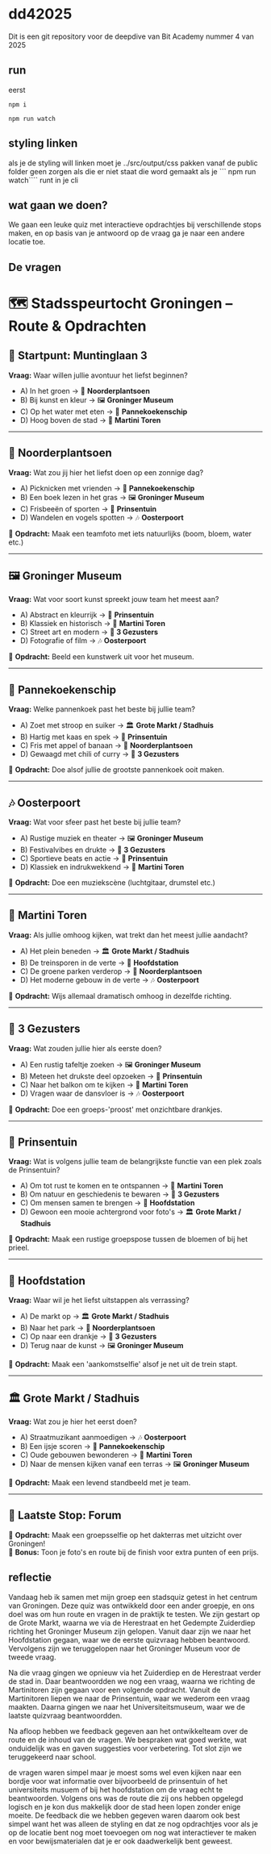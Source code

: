 # dd42025
Dit is een git repository voor de deepdive van Bit Academy nummer 4 van 2025


## run
eerst
```
npm i
```

```
npm run watch
```

## styling linken

als je de styling will linken moet je ../src/output/css pakken vanaf de public folder geen zorgen als die er niet staat die word gemaakt als je ``` npm run watch```` runt in je cli


## wat gaan we doen?
We gaan een leuke quiz met interactieve opdrachtjes bij verschillende stops maken, en op basis van je antwoord op de vraag ga je naar een andere locatie toe.

## De vragen

# 🗺️ Stadsspeurtocht Groningen – Route & Opdrachten

## 🏁 Startpunt: **Muntinglaan 3**  
**Vraag:** Waar willen jullie avontuur het liefst beginnen?

- A) In het groen → 🌳 **Noorderplantsoen**
- B) Bij kunst en kleur → 🖼 **Groninger Museum**
- C) Op het water met eten → 🚢 **Pannekoekenschip**
- D) Hoog boven de stad → 🏰 **Martini Toren**

---

## 🌳 Noorderplantsoen  
**Vraag:** Wat zou jij hier het liefst doen op een zonnige dag?

- A) Picknicken met vrienden → 🚢 **Pannekoekenschip**
- B) Een boek lezen in het gras → 🖼 **Groninger Museum**
- C) Frisbeeën of sporten → 🌸 **Prinsentuin**
- D) Wandelen en vogels spotten → 🎶 **Oosterpoort**

📸 **Opdracht:** Maak een teamfoto met iets natuurlijks (boom, bloem, water etc.)

---

## 🖼 Groninger Museum  
**Vraag:** Wat voor soort kunst spreekt jouw team het meest aan?

- A) Abstract en kleurrijk → 🌸 **Prinsentuin**
- B) Klassiek en historisch → 🏰 **Martini Toren**
- C) Street art en modern → 🍻 **3 Gezusters**
- D) Fotografie of film → 🎶 **Oosterpoort**

📸 **Opdracht:** Beeld een kunstwerk uit voor het museum.

---

## 🚢 Pannekoekenschip  
**Vraag:** Welke pannenkoek past het beste bij jullie team?

- A) Zoet met stroop en suiker → 🏛 **Grote Markt / Stadhuis**
- B) Hartig met kaas en spek → 🌸 **Prinsentuin**
- C) Fris met appel of banaan → 🌳 **Noorderplantsoen**
- D) Gewaagd met chili of curry → 🍻 **3 Gezusters**

📸 **Opdracht:** Doe alsof jullie de grootste pannenkoek ooit maken.

---

## 🎶 Oosterpoort  
**Vraag:** Wat voor sfeer past het beste bij jullie team?

- A) Rustige muziek en theater → 🖼 **Groninger Museum**
- B) Festivalvibes en drukte → 🍻 **3 Gezusters**
- C) Sportieve beats en actie → 🌸 **Prinsentuin**
- D) Klassiek en indrukwekkend → 🏰 **Martini Toren**

📸 **Opdracht:** Doe een muziekscène (luchtgitaar, drumstel etc.)

---

## 🏰 Martini Toren  
**Vraag:** Als jullie omhoog kijken, wat trekt dan het meest jullie aandacht?

- A) Het plein beneden → 🏛 **Grote Markt / Stadhuis**
- B) De treinsporen in de verte → 🚉 **Hoofdstation**
- C) De groene parken verderop → 🌳 **Noorderplantsoen**
- D) Het moderne gebouw in de verte → 🎶 **Oosterpoort**

📸 **Opdracht:** Wijs allemaal dramatisch omhoog in dezelfde richting.

---

## 🍻 3 Gezusters  
**Vraag:** Wat zouden jullie hier als eerste doen?

- A) Een rustig tafeltje zoeken → 🖼 **Groninger Museum**
- B) Meteen het drukste deel opzoeken → 🌸 **Prinsentuin**
- C) Naar het balkon om te kijken → 🏰 **Martini Toren**
- D) Vragen waar de dansvloer is → 🎶 **Oosterpoort**

📸 **Opdracht:** Doe een groeps-'proost' met onzichtbare drankjes.

---

## 🌸 Prinsentuin  
**Vraag:** Wat is volgens jullie team de belangrijkste functie van een plek zoals de Prinsentuin?

- A) Om tot rust te komen en te ontspannen → 🏰 **Martini Toren**
- B) Om natuur en geschiedenis te bewaren → 🍻 **3 Gezusters**
- C) Om mensen samen te brengen → 🚉 **Hoofdstation**
- D) Gewoon een mooie achtergrond voor foto's → 🏛 **Grote Markt / Stadhuis**

📸 **Opdracht:** Maak een rustige groepspose tussen de bloemen of bij het prieel.

---

## 🚉 Hoofdstation  
**Vraag:** Waar wil je het liefst uitstappen als verrassing?

- A) De markt op → 🏛 **Grote Markt / Stadhuis**
- B) Naar het park → 🌳 **Noorderplantsoen**
- C) Op naar een drankje → 🍻 **3 Gezusters**
- D) Terug naar de kunst → 🖼 **Groninger Museum**

📸 **Opdracht:** Maak een 'aankomstselfie' alsof je net uit de trein stapt.

---

## 🏛 Grote Markt / Stadhuis  
**Vraag:** Wat zou je hier het eerst doen?

- A) Straatmuzikant aanmoedigen → 🎶 **Oosterpoort**
- B) Een ijsje scoren → 🚢 **Pannekoekenschip**
- C) Oude gebouwen bewonderen → 🏰 **Martini Toren**
- D) Naar de mensen kijken vanaf een terras → 🖼 **Groninger Museum**

📸 **Opdracht:** Maak een levend standbeeld met je team.

---

## 🏁 Laatste Stop: **Forum**  
📸 **Opdracht:** Maak een groepsselfie op het dakterras met uitzicht over Groningen!  
🎉 **Bonus:** Toon je foto's en route bij de finish voor extra punten of een prijs.



## reflectie

Vandaag heb ik samen met mijn groep een stadsquiz getest in het centrum van Groningen. Deze quiz was ontwikkeld door een ander groepje, en ons doel was om hun route en vragen in de praktijk te testen. We zijn gestart op de Grote Markt, waarna we via de Herestraat en het Gedempte Zuiderdiep richting het Groninger Museum zijn gelopen. Vanuit daar zijn we naar het Hoofdstation gegaan, waar we de eerste quizvraag hebben beantwoord. Vervolgens zijn we teruggelopen naar het Groninger Museum voor de tweede vraag.

Na die vraag gingen we opnieuw via het Zuiderdiep en de Herestraat verder de stad in. Daar beantwoordden we nog een vraag, waarna we richting de Martinitoren zijn gegaan voor een volgende opdracht. Vanuit de Martinitoren liepen we naar de Prinsentuin, waar we wederom een vraag maakten. Daarna gingen we naar het Universiteitsmuseum, waar we de laatste quizvraag beantwoordden.

Na afloop hebben we feedback gegeven aan het ontwikkelteam over de route en de inhoud van de vragen. We bespraken wat goed werkte, wat onduidelijk was en gaven suggesties voor verbetering. Tot slot zijn we teruggekeerd naar school.

de vragen waren simpel maar je moest soms wel even kijken naar een bordje voor wat informatie over bijvoorbeeld de prinsentuin of het universiteits musuem of bij het hoofdstation om de vraag echt te beantwoorden. Volgens ons was de route die zij ons hebben opgelegd logisch en je kon dus makkelijk door de stad heen lopen zonder enige moeite. De feedback die we hebben gegeven waren daarom ook best simpel want het was alleen de styling en dat ze nog opdrachtjes voor als je op de locatie bent nog moet toevoegen om nog wat interactiever te maken en voor bewijsmaterialen dat je er ook daadwerkelijk bent geweest.